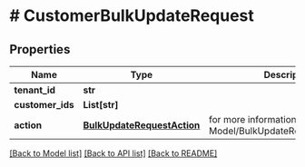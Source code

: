 # # CustomerBulkUpdateRequest


## Properties 


Name | Type | Description | Notes
------------ | ------------- | ------------- | -------------
**tenant_id**| **str** |   | [optional]
**customer_ids**| **List[str]** |   | [optional]
**action**| [**BulkUpdateRequestAction**](BulkUpdateRequestAction.md) |  for more information please, see Model/BulkUpdateRequestAction.php  | [optional] [default to BulkUpdateRequestAction.ENABLE]


[[Back to Model list]](../../README.md#models) [[Back to API list]](../../README.md#endpoints) [[Back to README]](../../README.md)

